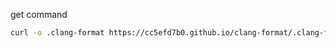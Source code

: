 get command  
```sh
curl -o .clang-format https://cc5efd7b0.github.io/clang-format/.clang-format
```
